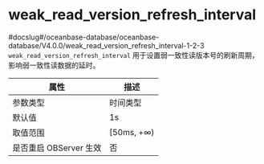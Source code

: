 weak_read_version_refresh_interval 
=======================================================
#docslug#/oceanbase-database/oceanbase-database/V4.0.0/weak_read_version_refresh_interval-1-2-3
`weak_read_version_refresh_interval` 用于设置弱一致性读版本号的刷新周期，影响弱一致性读数据的延时。


|      **属性**      |   **描述**    |
|------------------|-------------|
| 参数类型             | 时间类型        |
| 默认值              | 1s          |
| 取值范围             | \[50ms, +∞) |
| 是否重启 OBServer 生效 | 否           |



